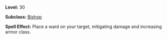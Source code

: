 <!-- TITLE: Spell: Ward Of The Bishop -->

**Level:** 30

**Subclass:** [Bishop](bishop)

**Spell Effect:** Place a ward on your target, mitigating damage and increasing armor class.